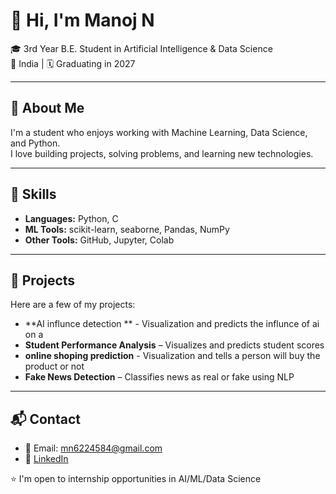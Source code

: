 # 👋 Hi, I'm Manoj N

🎓 3rd Year B.E. Student in Artificial Intelligence & Data Science  
📍 India | 🗓️ Graduating in 2027

---

## 🔹 About Me
I'm a student who enjoys working with Machine Learning, Data Science, and Python.  
I love building projects, solving problems, and learning new technologies.

---

## 🔧 Skills
- **Languages:** Python, C  
- **ML Tools:** scikit-learn, seaborne, Pandas, NumPy  
- **Other Tools:**  GitHub, Jupyter, Colab

---

## 📂 Projects
Here are a few of my projects:
- **AI influnce detection ** - Visualization and predicts the influnce of ai on a 
- **Student Performance Analysis** – Visualizes and predicts student scores
- **online shoping prediction** - Visualization and tells a person will buy the product or not 
- **Fake News Detection** – Classifies news as real or fake using NLP


---

## 📬 Contact
- 📧 Email: mn6224584@gmail.com
- 🔗 [LinkedIn](https://www.linkedin.com/in/manoj-kumar-n-3ab171314/)


⭐ I'm open to internship opportunities in AI/ML/Data Science

